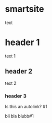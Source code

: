 # smartsite
text
# header 1
text 1
## header 2
text 2
### header 3

Is this an autolink? #1

bli bla blubb#1
